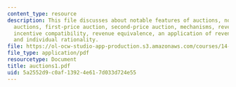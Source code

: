 ```yaml
---
content_type: resource
description: This file discusses about notable features of auctions, notation, common
  auctions, first-price auction, second-price auction, mechanisms, revelation principle,
  incentive compatibility, revenue equivalence, an application of revenue equivalence,
  and individual rationality.
file: https://ol-ocw-studio-app-production.s3.amazonaws.com/courses/14-129-advanced-contract-theory-spring-2005/5a2552d9c0af13924e617d033d724e55_auctions1.pdf
file_type: application/pdf
resourcetype: Document
title: auctions1.pdf
uid: 5a2552d9-c0af-1392-4e61-7d033d724e55
---
```

